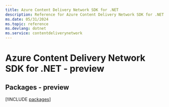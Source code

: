 ```yaml
---
title: Azure Content Delivery Network SDK for .NET
description: Reference for Azure Content Delivery Network SDK for .NET
ms.date: 05/31/2024
ms.topic: reference
ms.devlang: dotnet
ms.service: contentdeliverynetwork
---
```

# Azure Content Delivery Network SDK for .NET - preview
## Packages - preview
[!INCLUDE [packages](content-delivery-network-index.md)]